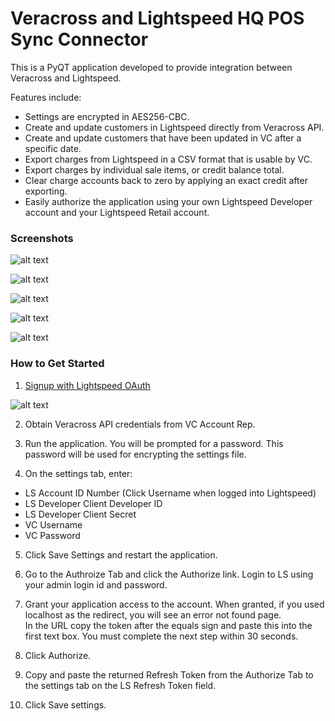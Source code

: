 # Veracross and Lightspeed HQ POS Sync Connector

This is a PyQT application developed to provide integration between Veracross and Lightspeed.

Features include:
* Settings are encrypted in AES256-CBC.
* Create and update customers in Lightspeed directly from Veracross API.
* Create and update customers that have been updated in VC after a specific date.
* Export charges from Lightspeed in a CSV format that is usable by VC.
* Export charges by individual sale items, or credit balance total.
* Clear charge accounts back to zero by applying an exact credit after exporting.
* Easily authorize the application using your own Lightspeed Developer account and your Lightspeed Retail account.


### Screenshots
![alt text](images/sync.png "Sync Tab")

![alt text](images/export.png "Export Tab")

![alt text](images/settings.png "Settings Tab")

![alt text](images/password_tab.png "Password Tab")

![alt text](images/authorize.png "Authorize Tab")


### How to Get Started
1) [Signup with Lightspeed OAuth](https://cloud.lightspeedapp.com/oauth/register.php)

![alt text](images/ls_oauth_signup.png "LS OAuth")

2) Obtain Veracross API credentials from VC Account Rep.

3) Run the application.  You will be prompted for a password.  This password will be used for encrypting the settings file.

4) On the settings tab, enter:
* LS Account ID Number (Click Username when logged into Lightspeed)
* LS Developer Client Developer ID
* LS Developer Client Secret
* VC Username
* VC Password

5) Click Save Settings and restart the application.

6) Go to the Authroize Tab and click the Authorize link.  Login to LS using your admin login id and password.

7) Grant your application access to the account.  When granted, if you used localhost as the redirect, you will see an error not found page.  
In the URL copy the token after the equals sign and paste this into the first text box. You must complete the next step within 30 seconds.  

8) Click Authorize.

9) Copy and paste the returned Refresh Token from the Authorize Tab to the settings tab on the LS Refresh Token field.

10) Click Save settings.